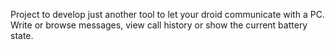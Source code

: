 Project to develop just another tool to let your droid communicate with a PC. Write or browse messages, view call history or show the current battery state.